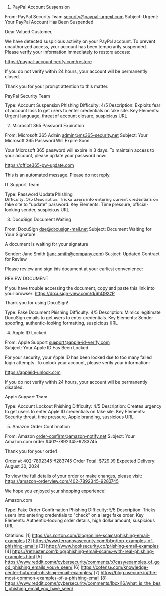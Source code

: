 

1. PayPal Account Suspension

From: PayPal Security Team <security@paypal-urgent.com>
Subject: Urgent: Your PayPal Account Has Been Suspended

Dear Valued Customer,

We have detected suspicious activity on your PayPal account. To prevent unauthorized access, your account has been temporarily suspended. Please verify your information immediately to restore access:

https://paypal-account-verify.com/restore

If you do not verify within 24 hours, your account will be permanently closed.

Thank you for your prompt attention to this matter.

PayPal Security Team

Type: Account Suspension Phishing
Difficulty: 4/5
Description: Exploits fear of account loss to get users to enter credentials on fake site.
Key Elements: Urgent language, threat of account closure, suspicious URL

2. Microsoft 365 Password Expiration 

From: Microsoft 365 Admin <admin@ms365-security.net>
Subject: Your Microsoft 365 Password Will Expire Soon

Your Microsoft 365 password will expire in 3 days. To maintain access to your account, please update your password now:

https://office365-pw-update.com

This is an automated message. Please do not reply.

IT Support Team

Type: Password Update Phishing  
Difficulty: 3/5
Description: Tricks users into entering current credentials on fake site to "update" password.
Key Elements: Time pressure, official-looking sender, suspicious URL

3. DocuSign Document Waiting

From: DocuSign <dse@docusign-mail.net>
Subject: Document Waiting for Your Signature

A document is waiting for your signature

Sender: Jane Smith (jane.smith@company.com)
Subject: Updated Contract for Review

Please review and sign this document at your earliest convenience:

REVIEW DOCUMENT

If you have trouble accessing the document, copy and paste this link into your browser:
https://docusign-view.com/d/6hQ9X2P

Thank you for using DocuSign!

Type: Fake Document Phishing
Difficulty: 4/5
Description: Mimics legitimate DocuSign emails to get users to enter credentials.
Key Elements: Sender spoofing, authentic-looking formatting, suspicious URL

4. Apple ID Locked

From: Apple Support <support@apple-id-verify.com>  
Subject: Your Apple ID Has Been Locked

For your security, your Apple ID has been locked due to too many failed login attempts. To unlock your account, please verify your information:

https://appleid-unlock.com

If you do not verify within 24 hours, your account will be permanently disabled.

Apple Support Team

Type: Account Lockout Phishing
Difficulty: 4/5
Description: Creates urgency to get users to enter Apple ID credentials on fake site.
Key Elements: Security threat, time pressure, Apple branding, suspicious URL

5. Amazon Order Confirmation

From: Amazon <order-confirm@amazon-notify.net>
Subject: Your Amazon.com order #402-7892345-9283745

Thank you for your order!

Order #: 402-7892345-9283745
Order Total: $729.99
Expected Delivery: August 30, 2024

To view the full details of your order or make changes, please visit:
https://amazon-orderview.com/402-7892345-9283745

We hope you enjoyed your shopping experience!

Amazon.com

Type: Fake Order Confirmation Phishing
Difficulty: 5/5
Description: Tricks users into entering credentials to "check" on a large fake order.
Key Elements: Authentic-looking order details, high dollar amount, suspicious URL

Citations:
[1] https://us.norton.com/blog/online-scams/phishing-email-examples
[2] https://www.terranovasecurity.com/blog/top-examples-of-phishing-emails
[3] https://www.hooksecurity.co/phishing-email-examples
[4] https://retruster.com/blog/phishing-email-scams-with-real-phishing-examples.html
[5] https://www.reddit.com/r/cybersecurity/comments/p7casy/examples_of_good_phishing_emails_youve_seen/
[6] https://cofense.com/knowledge-center-hub/real-phishing-email-examples/
[7] https://blog.usecure.io/the-most-common-examples-of-a-phishing-email
[8] https://www.reddit.com/r/cybersecurity/comments/1bcxl16/what_is_the_best_phishing_email_you_have_seen/
